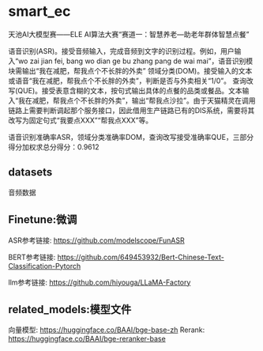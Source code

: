 # smart_ec
天池AI大模型赛——ELE AI算法大赛“赛道一：智慧养老—助老年群体智慧点餐”

语音识别(ASR)。接受音频输入，完成音频到文字的识别过程。例如，用户输入“wo zai jian fei, bang wo dian ge bu zhang pang de wai mai”，语音识别模块需输出“我在减肥，帮我点个不长胖的外卖”
领域分类(DOM)。接受输入的文本或语音“我在减肥，帮我点个不长胖的外卖”，判断是否与外卖相关“1/0”。
查询改写(QUE)。接受表意含糊的文本，按句式输出具体的点餐的品类或餐品。文本输入“我在减肥，帮我点个不长胖的外卖”，输出“帮我点沙拉”。由于天猫精灵在调用链路上需要判断调起那个服务接口，因此借用生产链路已有的DIS系统，需要将其改写为固定句式“我要点XXX”“帮我点XXX”等。

语音识别准确率ASR，领域分类准确率DOM，查询改写接受准确率QUE，三部分得分加权求总分得分：0.9612

## datasets
音频数据

## Finetune:微调

ASR参考链接: https://github.com/modelscope/FunASR

BERT参考链接: https://github.com/649453932/Bert-Chinese-Text-Classification-Pytorch

llm参考链接: https://github.com/hiyouga/LLaMA-Factory


## related_models:模型文件
向量模型: https://huggingface.co/BAAI/bge-base-zh
Rerank: https://huggingface.co/BAAI/bge-reranker-base
